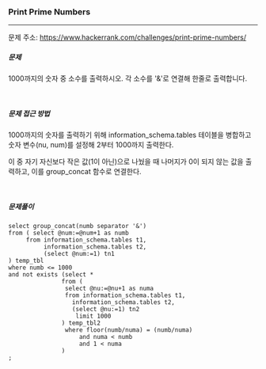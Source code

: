 ### Print Prime Numbers

------

문제 주소: https://www.hackerrank.com/challenges/print-prime-numbers/



##### 문제

1000까지의 숫자 중 소수를 출력하시오. 각 소수를 '&'로 연결해 한줄로 출력합니다.    

​        

##### 문제 접근 방법

1000까지의 숫자를 출력하기 위해 information_schema.tables 테이블을 병합하고 숫자 변수(nu, num)를 설정해 2부터 1000까지 출력한다.    

이 중 자기 자신보다 작은 값(1이 아닌)으로 나눴을 때 나머지가 0이 되지 않는 값을 출력하고, 이를 group_concat 함수로 연결한다.       

​     

##### 문제풀이

```
select group_concat(numb separator '&')
from ( select @num:=@num+1 as numb
     from information_schema.tables t1,
          information_schema.tables t2,
          (select @num:=1) tn1
) temp_tbl
where numb <= 1000
and not exists (select *
               from (
                select @nu:=@nu+1 as numa
                from information_schema.tables t1,
                  information_schema.tables t2,
                  (select @nu:=1) tn2
                   limit 1000
               ) temp_tbl2
                where floor(numb/numa) = (numb/numa)
                    and numa < numb
                    and 1 < numa
               )
;
```

